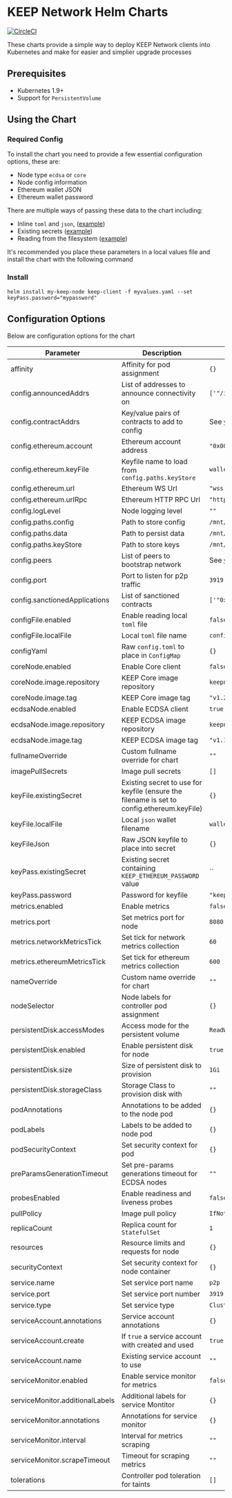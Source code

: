 KEEP Network Helm Charts
========================

[![CircleCI](https://circleci.com/gh/ajcrowe/keep-client-helm-chart/tree/master.svg?style=svg)](https://circleci.com/gh/ajcrowe/keep-client-helm-chart/tree/master)

These charts provide a simple way to deploy KEEP Network clients into Kubernetes and make for easier and simplier upgrade processes

## Prerequisites

* Kubernetes 1.9+
* Support for `PersistentVolume`

## Using the Chart

### Required Config

To install the chart you need to provide a few essential configuration options, these are:

* Node type `ecdsa` or `core`
* Node config information
* Ethereum wallet JSON
* Ethereum wallet password

There are multiple ways of passing these data to the chart including:

* Inline `toml` and `json`, ([example](examples/inline-resources.yaml))
* Existing secrets ([example](examples/existing-secrets.yaml))
* Reading from the filesystem ([example](examples/loca-files.md))

It's recommended you place these parameters in a local values file and install the chart with the following command

### Install

```
helm install my-keep-node keep-client -f myvalues.yaml --set keyPass.password="mypassword"
```

## Configuration Options

Below are configuration options for the chart

| Parameter                       | Description                                                                                | Default                                            |
|---------------------------------|--------------------------------------------------------------------------------------------|----------------------------------------------------|
| affinity                        | Affinity for pod assignment                                                                | `{}`                                               |
| config.announcedAddrs           | List of addresses to announce connectivity on                                              | `['"/ip4/127.0.0.1/tcp/3919"']`                    |
| config.contractAddrs            | Key/value pairs of contracts to add to config                                              | See [`values.yaml`](keep-client/values.yaml)       |
| config.ethereum.account         | Ethereum account address                                                                   | `"0x0000000000000000000000000000000000000000"`     |
| config.ethereum.keyFile         | Keyfile name to load from `config.paths.keyStore`                                          | `wallet.json`                                      |
| config.ethereum.url             | Ethereum WS Url                                                                            | `"wss://ropsten.infura.io/ws/v3/mykey"`            |
| config.ethereum.urlRpc          | Ethereum HTTP RPC Url                                                                      | `"https://ropsten.infura.io/v3/mykey"`             |
| config.logLevel                 | Node logging level                                                                         | `""`                                               |
| config.paths.config             | Path to store config                                                                       | `/mnt/config`                                      |
| config.paths.data               | Path to persist data                                                                       | `/mnt/persistence`                                 |
| config.paths.keyStore           | Path to store keys                                                                         | `/mnt/keystore`                                    |
| config.peers                    | List of peers to bootstrap network                                                         | See [`values.yaml`](keep-client/values.yaml)       |
| config.port                     | Port to listen for p2p traffic                                                             | `3919`                                             |
| config.sanctionedApplications   | List of sanctioned contracts                                                               | `['"0x14dC06F762E7f4a756825c1A1dA569b3180153cB"']` |
| configFile.enabled              | Enable reading local `toml` file                                                           | `false`                                            |
| configFile.localFile            | Local `toml` file name                                                                     | `config.toml`                                      |
| configYaml                      | Raw `config.toml` to place in `ConfigMap`                                                  | `{}`                                               |
| coreNode.enabled                | Enable Core client                                                                         | `false  `                                          |
| coreNode.image.repository       | KEEP Core image repository                                                                 | `keepnetwork/keep-client`                          |
| coreNode.image.tag              | KEEP Core image tag                                                                        | `"v1.2.4-rc"`                                      |
| ecdsaNode.enabled               | Enable ECDSA client                                                                        | `true`                                             |
| ecdsaNode.image.repository      | KEEP ECDSA image repository                                                                | `keepnetwork/keep-ecdsa-client`                    |
| ecdsaNode.image.tag             | KEEP ECDSA image tag                                                                       | `"v1.1.2"`                                         |
| fullnameOverride                | Custom fullname override for chart                                                         | `""`                                               |
| imagePullSecrets                | Image pull secrets                                                                         | `[]`                                               |
| keyFile.existingSecret          | Existing secret to use for keyfile (ensure the filename is set to config.ethereum.keyFile) | `{}`                                               |
| keyFile.localFile               | Local `json` wallet filename                                                               | `wallet.json`                                      |
| keyFileJson                     | Raw JSON keyfile to place into secret                                                      | `{}`                                               |
| keyPass.existingSecret          | Existing secret containing `KEEP_ETHEREUM_PASSWORD` value                                  | ``                                                 |
| keyPass.password                | Password for keyfile                                                                       | `"keepnetworkclient"`                              |
| metrics.enabled                 | Enable metrics                                                                             | `false`                                            |
| metrics.port                    | Set metrics port for node                                                                  | `8080`                                             |
| metrics.networkMetricsTick      | Set tick for network metrics collection                                                    | `60`                                               |
| metrics.ethereumMetricsTick     | Set tick for ethereum metrics collection                                                   | `600`                                              |
| nameOverride                    | Custom name override for chart                                                             | `""`                                               |
| nodeSelector                    | Node labels for controller pod assignment                                                  | `{}`                                               |
| persistentDisk.accessModes      | Access mode for the persistent volume                                                      | `ReadWriteOnce`                                    |
| persistentDisk.enabled          | Enable persistent disk for node                                                            | `true`                                             |
| persistentDisk.size             | Size of persistent disk to provision                                                       | `1Gi`                                              |
| persistentDisk.storageClass     | Storage Class to provision disk with                                                       | `""`                                               |
| podAnnotations                  | Annotations to be added to the node pod                                                    | `{}`                                               |
| podLabels                       | Labels to be added to node pod                                                             | `{}`                                               |
| podSecurityContext              | Set security context for pod                                                               | `{}`                                               |
| preParamsGenerationTimeout      | Set pre-params generations timeout for ECDSA nodes                                         | `""`                                               |
| probesEnabled                   | Enable readiness and liveness probes                                                       | `false`                                            |
| pullPolicy                      | Image pull policy                                                                          | `IfNotPresent`                                     |
| replicaCount                    | Replica count for `StatefulSet`                                                            | `1`                                                |
| resources                       | Resource limits and requests for node                                                      | `{}`                                               |
| securityContext                 | Set security context for node container                                                    | `{}`                                               |
| service.name                    | Set service port name                                                                      | `p2p`                                              |
| service.port                    | Set service port number                                                                    | `3919`                                             |
| service.type                    | Set service type                                                                           | `ClusterIP`                                        |
| serviceAccount.annotations      | Service account annotations                                                                | `{}`                                               |
| serviceAccount.create           | If `true` a service account with created and used                                          | `true`                                             |
| serviceAccount.name             | Existing service account to use                                                            | `""`                                               |
| serviceMonitor.enabled          | Enable service monitor for metrics                                                         | `false`                                            |
| serviceMonitor.additionalLabels | Additional labels for service Montitor                                                     | `{}`                                               |
| serviceMonitor.annotations      | Annotations for service monitor                                                            | `{}`                                               |
| serviceMonitor.interval         | Interval for metrics scraping                                                              | `""`                                               |
| serviceMonitor.scrapeTimeout    | Timeout for scraping metrics                                                               | `""`                                               |
| tolerations                     | Controller pod toleration for taints                                                       | `[]`                                               |
